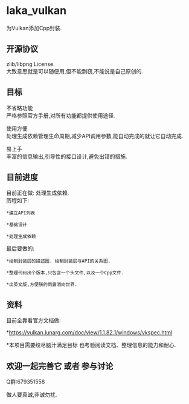 laka_vulkan
==== 

为Vulkan添加Cpp封装.

## 开源协议

zlib/libpng License.</br>
大致意思就是可以随便用,但不能剽窃,不能说是自己原创的.

## 目标

不省略功能</br>
        严格参照官方手册,对所有功能都提供使用途径.

使用方便</br>
        处理生成依赖管理生命周期,减少API调用参数,能自动完成的就让它自动完成.

易上手</br>
        丰富的信息输出,引导性的接口设计,避免出错的措施.

## 目前进度

目前正在做: 处理生成依赖.</br>
历程如下:

    *建立API列表 

    *基础设计

    *处理生成依赖

最后要做的:

    *绘制封装层的描述图. 绘制封装层与API的关系图.

    *整理代码出个版本,只包含一个头文件,以及一个Cpp文件.

    *出英文版,方便朕的雨露洒向世界.

## 资料

目前全靠看官方文档做:

*https://vulkan.lunarg.com/doc/view/1.1.82.1/windows/vkspec.html

*本项目需要绞尽脑汁满足目标 也考验阅读文档、整理信息的能力和耐心.

## 欢迎一起完善它 或者 参与讨论

Q群:679351558

做人要真诚,非诚勿扰.
